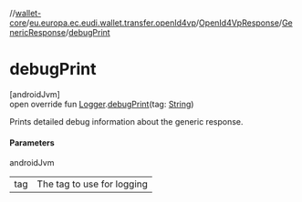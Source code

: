 //[wallet-core](../../../../index.md)/[eu.europa.ec.eudi.wallet.transfer.openId4vp](../../index.md)/[OpenId4VpResponse](../index.md)/[GenericResponse](index.md)/[debugPrint](debug-print.md)

# debugPrint

[androidJvm]\
open override fun [Logger](../../../eu.europa.ec.eudi.wallet.logging/-logger/index.md).[debugPrint](debug-print.md)(tag: [String](https://kotlinlang.org/api/latest/jvm/stdlib/kotlin-stdlib/kotlin/-string/index.html))

Prints detailed debug information about the generic response.

#### Parameters

androidJvm

| | |
|---|---|
| tag | The tag to use for logging |
